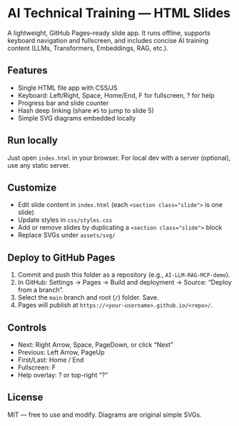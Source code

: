 # AI Technical Training — HTML Slides

A lightweight, GitHub Pages–ready slide app. It runs offline, supports keyboard navigation and fullscreen, and includes concise AI training content (LLMs, Transformers, Embeddings, RAG, etc.).

## Features

- Single HTML file app with CSS/JS
- Keyboard: Left/Right, Space, Home/End, F for fullscreen, ? for help
- Progress bar and slide counter
- Hash deep linking (share `#5` to jump to slide 5)
- Simple SVG diagrams embedded locally

## Run locally

Just open `index.html` in your browser. For local dev with a server (optional), use any static server.

## Customize

- Edit slide content in `index.html` (each `<section class="slide">` is one slide)
- Update styles in `css/styles.css`
- Add or remove slides by duplicating a `<section class="slide">` block
- Replace SVGs under `assets/svg/`

## Deploy to GitHub Pages

1. Commit and push this folder as a repository (e.g., `AI-LLM-RAG-MCP-demo`).
2. In GitHub: Settings → Pages → Build and deployment → Source: “Deploy from a branch”.
3. Select the `main` branch and root (`/`) folder. Save.
4. Pages will publish at `https://<your-username>.github.io/<repo>/`.

## Controls

- Next: Right Arrow, Space, PageDown, or click “Next”
- Previous: Left Arrow, PageUp
- First/Last: Home / End
- Fullscreen: F
- Help overlay: ? or top-right “?”

## License

MIT — free to use and modify. Diagrams are original simple SVGs.